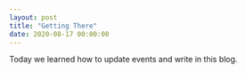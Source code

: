 ```yaml
---
layout: post
title: "Getting There"
date: 2020-08-17 00:00:00
---
```

Today we learned how to update events and write in this blog. 

 
